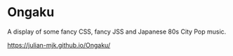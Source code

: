 # Ongaku
A display of some fancy CSS, fancy JSS and Japanese 80s City Pop music.

https://julian-mjk.github.io/Ongaku/

